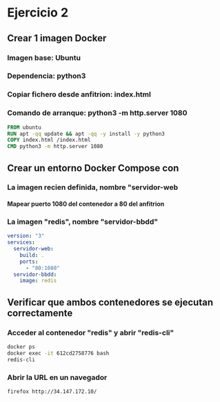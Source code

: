 # Ejercicio 2

## Crear 1 imagen Docker

### Imagen base: Ubuntu

### Dependencia: python3

### Copiar fichero desde anfitrion: index.html

### Comando de arranque: python3 -m http.server 1080

```Dockerfile
FROM ubuntu
RUN apt -qq update && apt -qq -y install -y python3
COPY index.html /index.html
CMD python3 -m http.server 1080
```

## Crear un entorno Docker Compose con

### La imagen recien definida, nombre "servidor-web

#### Mapear puerto 1080 del contenedor a 80 del anfitrion

### La imagen "redis", nombre "servidor-bbdd"

```yaml
version: "3"
services:
  servidor-web:
    build: .
    ports:
      - "80:1080"
  servidor-bbdd:
    image: redis
```

## Verificar que ambos contenedores se ejecutan correctamente

### Acceder al contenedor "redis" y abrir "redis-cli"

```bash
docker ps
docker exec -it 612cd2758776 bash
redis-cli
```

### Abrir la URL en un navegador

```bash
firefox http://34.147.172.10/
```
